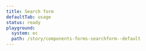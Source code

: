 ```yaml
---
title: Search form
defaultTab: usage
status: ready
playground:
  system: ec
  path: /story/components-forms-searchform--default
---
```

